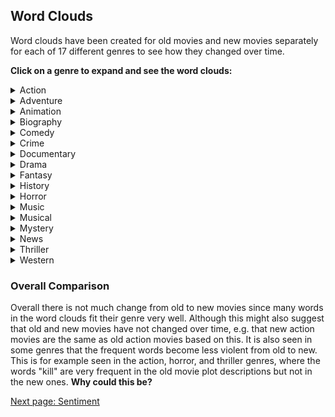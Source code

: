 
## Word Clouds

Word clouds have been created for old movies and new movies separately for each of 17 different genres to see how they changed over time.


**Click on a genre to expand and see the word clouds:**
<!-- Markdown is not completely supported within <details> tag so images must be inserted with html syntax -->
<details>
  <summary>Action</summary>

  <img src="images/wordclouds/OldActionWC.jpg" class="wordcloud_left" width="50%"/>
  <img src="images/wordclouds/NewActionWC.jpg" class="wordcloud_right" width="50%"/>

  The action genre for old and new movies are quite similar but there are some words which have been replaced. For example the word "kill" which is very often present in older movie plots is almost completely gone for new movie plots. Instead words such as "life", "world", and "man" occur more frequently.

  <br><br>

</details>

<details>
  <summary>Adventure</summary>

  <img src="images/wordclouds/OldAdventureWC.jpg" class="wordcloud_left" width="50%"/>
  <img src="images/wordclouds/NewAdventureWC.jpg" class="wordcloud_right" width="50%"/>

  For older adventure movies, words like "escape", "return", "back", "find", and "take" occur more often than in newer adventure movies where once again the words "world" and "life" are more frequent. When taking a closer look, the two categories do have some similarities in the plots described. Both new and old adventure movies seem to describe some type of journey, using words such as "arrive", "return", "go", and "leave" for old movies, and "back", "trip", and "journey" for new movies. 

  <br><br>

</details>

<details>
  <summary>Animation</summary>

  <img src="images/wordclouds/OldAnimationWC.jpg" class="wordcloud_left" width="50%"/>
  <img src="images/wordclouds/NewAnimationWC.jpg" class="wordcloud_right" width="50%"/>

  For old animation movies certain names such as Daffy, Tom and Jerry are often used in plot descriptions which could mean that cartoons with these characters dominate the genre. Again words like "life" and "world" are often used in the newer plot descriptions, but also "new" and "friend" are much more present for newer movies. In both old and new movies the words "one" and "find" are present. It is interesting to see the distinct shift in the complexity of plots going from old to new movies. New animation films seem to be much more simliar to other genres, suggesting a more common plotline, while old movies seem to be very centered around the characters rather than a deep plot. 

  <br><br>

</details>

<details>
  <summary>Biography</summary>

  <img src="images/wordclouds/OldBiographyWC.jpg" class="wordcloud_left" width="50%"/>
  <img src="images/wordclouds/NewBiographyWC.jpg" class="wordcloud_right" width="50%"/>

  In the biography genre the words "one" and "life" occur often for both old and new movies, which makes sense since biographies often revolve around the life of some person. Notably the word "documentary" are present in the word cloud for new movies which is a clear sign of genres being mixed since many movies include several genres. Furthermore the word "film" occurs frequently in the plot descriptions. This could be due to the type of genre since a biography is often based on facts and the word "film" is also seen in plot descriptions for the genres; Documentary, History, and News likely due to the need to clarify that the production is a film rather than an episode. This is typically not necessary in more traditional movie genres such as comedy and adventure. 

  <br><br>

</details>

<details>
  <summary>Comedy</summary>

  <img src="images/wordclouds/OldComedyWC.jpg" class="wordcloud_left" width="50%"/>
  <img src="images/wordclouds/NewComedyWC.jpg" class="wordcloud_right" width="50%"/>

  Again the words "one" and "find" are often present for both old and new movies. Also the words "new", "friend", and "life" are present in both where the latter two are more present in new movies. Furthermore the word "love" is often used in plot descriptions for new movies and could again be a sign of genre mixing since there are probably many movies in the romantic comedy genre.

  <br><br>

</details>

<details>
  <summary>Crime</summary>

  <img src="images/wordclouds/OldCrimeWC.jpg" class="wordcloud_left" width="50%"/>
  <img src="images/wordclouds/NewCrimeWC.jpg" class="wordcloud_right" width="50%"/>

  The word cloud for old crime movies are very different from the word clouds seen previously since there are many names of persons. The abundance of names and suggests that the genre is more dominated by certain actors or characters than by common plotlines. Newer crime movies on the other hand include words such as "life", "one", "find", and "new", which is also seen in several other word clouds, especially for new movies but has some genre specific words such as "police" and "killer" which make a lot of sense. 

  <br><br>

</details>

<details>
  <summary>Documentary</summary>

  <img src="images/wordclouds/OldDocumentaryWC.jpg" class="wordcloud_left" width="50%"/>
  <img src="images/wordclouds/NewDocumentaryWC.jpg" class="wordcloud_right" width="50%"/>

  For the documentary genre both old and new plot descriptions often use the words "documentary" and "film". The words "world" and "life" are used for both old and new movies but again more often for new movies. Furthermore words such as "year", "story", "family", "war", "people" and "one" are used for both old and new movies, some more in old and some more in new movies. Interestingly, the categories do not seem to be highly related to the events of the time periods. This would likely be different if the ranges were smaller. 

  <br><br>

</details>

<details>
  <summary>Drama</summary>

  <img src="images/wordclouds/OldDramaWC.jpg" class="wordcloud_left" width="50%"/>
  <img src="images/wordclouds/NewDramaWC.jpg" class="wordcloud_right" width="50%"/>

  Once again "one" and "life" are often used. The words "love", "film", "find", and "family" are also used in both. In fact it is clear that a large aspect of drama movies is "family", since words like "father", "mother", "home", "friend", and "son" are also frequent in both old and new movies.

  <br><br>

</details>

<details>
  <summary>Fantasy</summary>

  <img src="images/wordclouds/OldFantasyWC.jpg" class="wordcloud_left" width="50%"/>
  <img src="images/wordclouds/NewFantasyWC.jpg" class="wordcloud_right" width="50%"/>

  Again there are several words included in both old and new movie plot description which have also been used in many previous plot descriptions. These are for example "find" and "one" which are used for both old and new and "world" and "life" which is used much more for new movies. For old movies the words "back" and "return" are used much more frequently than for new movies. This suggests that new fantasy movies are becoming more diverse as they do not really contain any clear genre specific words whereas old fantasy movies seem to be more similar to adventure and action movies in general suggesting a more narrow genre mixing. 

  <br><br>

</details>

<details>
  <summary>History</summary>

  <img src="images/wordclouds/OldHistoryWC.jpg" class="wordcloud_left" width="50%"/>
  <img src="images/wordclouds/NewHistoryWC.jpg" class="wordcloud_right" width="50%"/>

  Once again "one" and "life" is present in both word clouds as well as the word "film". In the word cloud for new history movies the word "documentary" is present which it is not for old movies. This can again be a sign of mixing genres. Furthermore there is more focus on war in old history movies since the word "war" is more frequently used as well as words like "death", "battle", "soldier", "army" and "Hitler". Some of these words are also present in the new history movie word cloud but much less frequently.  

  <br><br>

</details>

<details>
  <summary>Horror</summary>

  <img src="images/wordclouds/OldHorrorWC.jpg" class="wordcloud_left" width="50%"/>
  <img src="images/wordclouds/NewHorrorWC.jpg" class="wordcloud_right" width="50%"/>

  The words "find" and "one" are again present for both old and new movies and there are many words which fit the genre well in both old and new such as "house", "night", "kill", "killer", "death", "dead", and "body" for old horror movies and "house", "night", "killer", "dead", and "terrifying" for new horror movies. But as with the action movies the word "kill" and similar words are much less used in the new movie plots compared to the old. Furthermore a word like "zombie" appears for new movies but not for old ones and on the other hand a word like "dr" (assumed to be short for doctor) appears for old movies but not new movies.

  <br><br>

</details>

<details>
  <summary>Music</summary>

  <img src="images/wordclouds/OldMusicWC.jpg" class="wordcloud_left" width="50%"/>
  <img src="images/wordclouds/NewMusicWC.jpg" class="wordcloud_right" width="50%"/>

  The music genre contains the common words of "film" again but also contains a lot of understandable genre specific words. These words include "music", "band", "concert", and many more. It is quite clear that the new and old movies both clearly describe music movies and there does not seem to be a major shift in the description of this type of movie. However, it should be mentioned that new movies include more of the general words similar to those seen in adventure. This may suggest that new music movies have become more cinematic as opposed to factual. 

  <br><br>

</details>

<details>
  <summary>Musical</summary>

  <img src="images/wordclouds/OldMusicalWC.jpg" class="wordcloud_left" width="50%"/>
  <img src="images/wordclouds/NewMusicalWC.jpg" class="wordcloud_right" width="50%"/>

  Several of the more frequent words occur in both old and new movie plots. Frequent words like "life" and "film" occur often in new movies but not as much in old ones. Other frequent words like "one", "love", "find", and "father" occur more often in old movies compared to new ones. Furthermore the word "music" occurs more often in new movie plots as well as the word "musical" which is surprisingly not in the old movie plots at all.

  <br><br>

</details>

<details>
  <summary>Mystery</summary>

  <img src="images/wordclouds/OldMysteryWC.jpg" class="wordcloud_left" width="50%"/>
  <img src="images/wordclouds/NewMysteryWC.jpg" class="wordcloud_right" width="50%"/>

  The words "find", and "one" are once again very frequent in both new and old. The word "life" is very frequent for new movies but not as much for old movies. In the old movie plots the words "killer", "killed", "kill", and "murder" are much more frequent compared to new movies which is the same pattern as seen in the action and horror genres. Words like "mystery" and "mysterious" is more frequent in the new movie plots compared to the old ones. This suggests that mystery films may have become less based on violence in the more recent years. 

  <br><br>

</details>

<details>
  <summary>News</summary>

  <img src="images/wordclouds/OldNewsWC.jpg" class="wordcloud_left" width="50%"/>
  <img src="images/wordclouds/NewNewsWC.jpg" class="wordcloud_right" width="50%"/>

  In the news genre the word cloud for old movie plots contain many words and names like "bosnian", "Yugoslavia", "Kosovo", "serb", and "yugoslav" which are not present in the new news genre word cloud. Instead again words like "one", "life", "world", and "new" are very frequent. Furthermore the word "documentary" is frequent in the new movie plots which again makes sense due to the genres that might overlap. The old news movies seem to be indicative of the ongoing events whereas the new movies seem to be more diverse due to the higher frequency of very general words. 

  <br><br>

</details>

<details>
  <summary>Thriller</summary>

  <img src="images/wordclouds/OldThrillerWC.jpg" class="wordcloud_left" width="50%"/>
  <img src="images/wordclouds/NewThrillerWC.jpg" class="wordcloud_right" width="50%"/>

  The words "find" and "one" are very frequent in both new and old thriller movie plots, where "life" is more frequent in new movie plots and "kill" more frequent in old movie plots. For old movies plots the words "police" and "take" are more frequent, in fact "police" is not present at all for new movies. Instead words like "friend", "family" and "young" are more frequent. This is pretty interesting as it suggests a change in the common plot of thrillers. Old thrillers seem to be quite simliar to new crime movies, whereas new thrillers seem much more broad. New thrillers also seem to be more centered around families rather than police work. 

  <br><br>

</details>

<details>
  <summary>Western</summary>

  <img src="images/wordclouds/OldWesternWC.jpg" class="wordcloud_left" width="50%"/>
  <img src="images/wordclouds/NewWesternWC.jpg" class="wordcloud_right" width="50%"/>

  As seen in the word clouds above, old and new western movies are very similar and it is very clear what entities are often in western movies, such as a "town", "outlaws", "sheriff", and "man" or "men" who are fighting the outlaws to protect the town and their family. Again the word "one" appears frequently in both, where "life" again is much more frequent in new. The old movie plots contain the words "kill" and "killed" more frequently than the new movie plots. Furthermore words like "take", "back", "horse", and "indian" are more frequent for the old movies.

  <br><br>

</details>


### Overall Comparison
Overall there is not much change from old to new movies since many words in the word clouds fit their genre very well. Although this might also suggest that old and new movies have not changed over time, e.g. that new action movies are the same as old action movies based on this. It is also seen in some genres that the frequent words become less violent from old to new. This is for example seen in the action, horror, and thriller genres, where the words "kill" are very frequent in the old movie plot descriptions but not in the new ones. **Why could this be?**



[Next page: Sentiment](sentiment.md)
